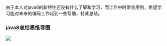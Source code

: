 
由于本人对java8的新特性还没有什么了解和学习，而工作中时常会用到，希望学习能对未来的编码工作起到一些帮助，特此总结。
### java8总结思维导图
![](https://cdn.nlark.com/yuque/0/2020/png/1089013/1598713774605-92677562-59af-4484-8082-df7fb21445e2.png)

